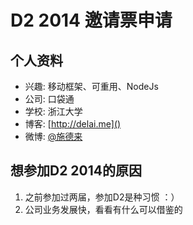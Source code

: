 # D2 2014 邀请票申请

## 个人资料

- 兴趣: 移动框架、可重用、NodeJs
- 公司: 口袋通
- 学校: 浙江大学
- 博客: [http://delai.me]()
- 微博: [@施德来](http://weibo.com/shidelai) 

## 想参加D2 2014的原因

1. 之前参加过两届，参加D2是种习惯 ：）
2. 公司业务发展快，看看有什么可以借鉴的